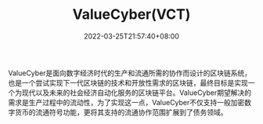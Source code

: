 ﻿---
weight: 
title: "ValueCyber(VCT)"
description: "ValueCyber是面向数字经济时代的生产和流通所需的协作而设计的区块链系统，也是一个尝试实现下一代区块链的技术和开放性需求的区块链，最终目标是实现一个为现代以及未来的社会经..."
date: 2022-03-25T21:57:40+08:00
lastmod: 2022-03-25T16:45:40+08:00
draft: false
authors: ["Metabd"]
featuredImage: "valuecybervct.webp"
link: ""
tags: ["数字代币","ValueCyber(VCT)"]
categories: ["navigation"]
navigation: ["数字代币"]
lightgallery: true
toc: true
pinned: false
recommend: false
recommend1: false
---
ValueCyber是面向数字经济时代的生产和流通所需的协作而设计的区块链系统，也是一个尝试实现下一代区块链的技术和开放性需求的区块链，最终目标是实现一个为现代以及未来的社会经济自动化服务的区块链平台。ValueCyber期望解决的需求是生产过程中的流动性，为了实现这一点，ValueCyber不仅支持一般加密数字货币的流通符号功能，更将其支持的流通协作范围扩展到了债务领域。
